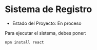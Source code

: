 <h1> Sistema de Registro </h1>

- Estado del Proyecto: En proceso

Para ejecutar el sistema, debes poner:

```npm install react```
